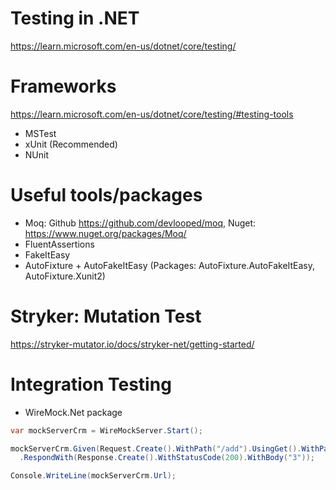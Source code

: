 # Testing in .NET

https://learn.microsoft.com/en-us/dotnet/core/testing/

# Frameworks

https://learn.microsoft.com/en-us/dotnet/core/testing/#testing-tools

- MSTest
- xUnit (Recommended)
- NUnit

# Useful tools/packages

- Moq: Github https://github.com/devlooped/moq, Nuget: https://www.nuget.org/packages/Moq/
- FluentAssertions
- FakeItEasy
- AutoFixture + AutoFakeItEasy (Packages: AutoFixture.AutoFakeItEasy, AutoFixture.Xunit2)

# Stryker: Mutation Test
https://stryker-mutator.io/docs/stryker-net/getting-started/

# Integration Testing
- WireMock.Net package

```c#
var mockServerCrm = WireMockServer.Start();

mockServerCrm.Given(Request.Create().WithPath("/add").UsingGet().WithParam("i", "1").WithParam("j", "2"))
  .RespondWith(Response.Create().WithStatusCode(200).WithBody("3"));

Console.WriteLine(mockServerCrm.Url);
```